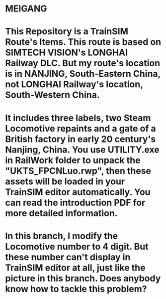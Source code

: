 # MEIGANG
# This Repository is a TrainSIM Route's Items. This route is based on SIMTECH VISION's LONGHAI Railway DLC. But my route's location is in NANJING, South-Eastern China, not LONGHAI Railway's location, South-Western China. 
# It includes three labels, two Steam Locomotive repaints and a gate of a British factory in early 20 century's Nanjing, China. You use UTILITY.exe in RailWork folder to unpack the "UKTS_FPCNLuo.rwp", then these assets will be loaded in your TrainSIM editor automatically. You can read the introduction PDF for more detailed information. 
# In this branch, I modify the Locomotive number to 4 digit. But these number can't display in TrainSIM editor at all, just like the picture in this branch. Does anybody know how to tackle this problem?
